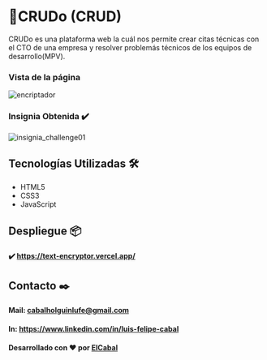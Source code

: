 # :date:CRUDo (CRUD)
CRUDo es una plataforma web la cuál nos permite crear citas técnicas con el CTO de una empresa y resolver problemás técnicos de los equipos de desarrollo(MPV).

### Vista de la página 
![encriptador](https://user-images.githubusercontent.com/91229815/176059263-4785b576-1720-4f4e-9013-bdc9d74ecffa.jpg)
### Insignia Obtenida ✔️
![insignia_challenge01](https://user-images.githubusercontent.com/91229815/176059511-9f63be51-d17b-4b08-b64c-9175a86fc43a.png)

## Tecnologías Utilizadas 🛠️
* HTML5
* CSS3
* JavaScript

## Despliegue 📦

#### ✔️ https://text-encryptor.vercel.app/

## Contacto ✒️

#### Mail: cabalholguinlufe@gmail.com 
#### In: https://www.linkedin.com/in/luis-felipe-cabal

#### Desarrollado con ❤️ por [ElCabal](https://github.com/ElCabal)
